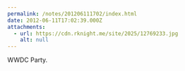 ```yaml
---
permalink: /notes/201206111702/index.html
date: 2012-06-11T17:02:39.000Z
attachments:
  - url: https://cdn.rknight.me/site/2025/12769233.jpg
    alt: null
---
```


WWDC Party.

